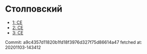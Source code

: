 # Столповский
- [1: CE](1.md)
- [2: CE](2.md)
- [3: CE](3.md)

Commit: a9c4357d11820b1fd18f3976d327f75d86614a47
 fetched at: 20201103-143412
